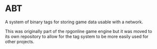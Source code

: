 # ABT
A system of binary tags for storing game data usable with a network.

This was originally part of the rpgonline game engine but it was moved to its own repository to allow for the tag system to be more easily
used for other projects.
